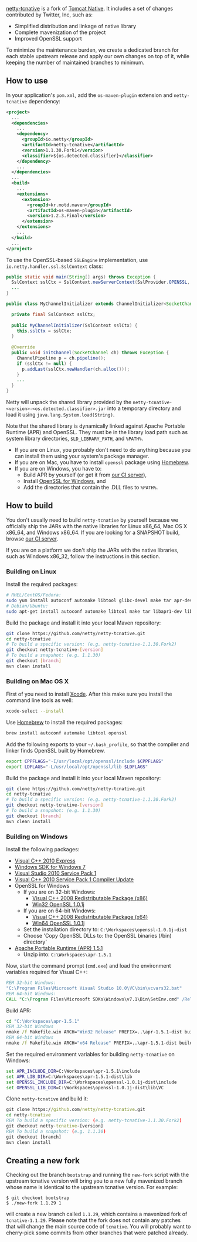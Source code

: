 [netty-tcnative](https://github.com/netty/netty-tcnative) is a fork of [Tomcat Native](http://tomcat.apache.org/native-doc/).  It includes a set of changes contributed by Twitter, Inc, such as:

* Simplified distribution and linkage of native library
* Complete mavenization of the project
* Improved OpenSSL support

To minimize the maintenance burden, we create a dedicated branch for each stable upstream release and apply our own changes on top of it, while keeping the number of maintained branches to minimum.

## How to use

In your application's `pom.xml`, add the `os-maven-plugin` extension and `netty-tcnative` dependency:

```xml
<project>
  ...
  <dependencies>
    ...
    <dependency>
      <groupId>io.netty</groupId>
      <artifactId>netty-tcnative</artifactId>
      <version>1.1.30.Fork1</version>
      <classifier>${os.detected.classifier}</classifier>
    </dependency>
    ...
  </dependencies>
  ...
  <build>
    ...
    <extensions>
      <extension>
        <groupId>kr.motd.maven</groupId>
        <artifactId>os-maven-plugin</artifactId>
        <version>1.2.3.Final</version>
      </extension>
    </extensions>
    ...
  </build>
  ...
</project>
```

To use the OpenSSL-based `SSLEngine` implementation, use `io.netty.handler.ssl.SslContext` class:

```java
public static void main(String[] args) throws Exception {
  SslContext sslCtx = SslContext.newServerContext(SslProvider.OPENSSL, ...);
  ...
}

public class MyChannelInitializer extends ChannelInitializer<SocketChannel> {

  private final SslContext sslCtx;
  
  public MyChannelInitializer(SslContext sslCtx) {
    this.sslCtx = sslCtx;
  }
  
  @Override
  public void initChannel(SocketChannel ch) throws Exception {
    ChannelPipeline p = ch.pipeline();
    if (sslCtx != null) {
      p.addLast(sslCtx.newHandler(ch.alloc()));
    }
    ...
  }
}
```

Netty will unpack the shared library provided by the `netty-tcnative-<version>-<os.detected.classifier>.jar` into a temporary directory and load it using `java.lang.System.load(String)`.

Note that the shared library is dynamically linked against Apache Portable Runtime (APR) and OpenSSL.  They must be in the library load path such as system library directories, `$LD_LIBRARY_PATH`, and `%PATH%`.

* If you are on Linux, you probably don't need to do anything because you can install them using your system's package manager.
* If you are on Mac, you have to install `openssl` package using [Homebrew](http://brew.sh/).
* If you are on Windows, you have to:
  * Build APR by yourself (or get it from [our CI server](http://clinker.netty.io/jenkins/view/TCNative/job/apr-1.5.1-windows-x86_64/lastSuccessfulBuild/artifact/dist/bin/)),
  * Install [OpenSSL for Windows](http://slproweb.com/products/Win32OpenSSL.html), and
  * Add the directories that contain the .DLL files to `%PATH%`.

## How to build

You don't usually need to build `netty-tcnative` by yourself because we officially ship the JARs with the native libraries for Linux x86_64, Mac OS X x86_64, and Windows x86_64.  If you are looking for a SNAPSHOT build, browse [our CI server](http://clinker.netty.io/jenkins/view/TCNative/).

If you are on a platform we don't ship the JARs with the native libraries, such as Windows x86_32, follow the instructions in this section.

### Building on Linux

Install the required packages:

```bash
# RHEL/CentOS/Fedora:
sudo yum install autoconf automake libtool glibc-devel make tar apr-devel openssl-devel
# Debian/Ubuntu:
sudo apt-get install autoconf automake libtool make tar libapr1-dev libssl-dev
```

Build the package and install it into your local Maven repository:

```bash
git clone https://github.com/netty/netty-tcnative.git
cd netty-tcnative
# To build a specific version: (e.g. netty-tcnative-1.1.30.Fork2)
git checkout netty-tcnative-[version]
# To build a snapshot: (e.g. 1.1.30)
git checkout [branch]
mvn clean install
```

### Building on Mac OS X

First of you need to install [Xcode](https://itunes.apple.com/de/app/xcode/id497799835?mt=12). After this make sure you install the command line tools as well:
```bash
xcode-select --install
```

Use [Homebrew](http://brew.sh/) to install the required packages:

```bash
brew install autoconf automake libtool openssl
```

Add the following exports to your `~/.bash_profile`, so that the compiler and linker finds OpenSSL built by Homebrew.

```bash
export CPPFLAGS="-I/usr/local/opt/openssl/include $CPPFLAGS"
export LDFLAGS="-L/usr/local/opt/openssl/lib $LDFLAGS"
```

Build the package and install it into your local Maven repository:

```bash
git clone https://github.com/netty/netty-tcnative.git
cd netty-tcnative
# To build a specific version: (e.g. netty-tcnative-1.1.30.Fork2)
git checkout netty-tcnative-[version]
# To build a snapshot: (e.g. 1.1.30)
git checkout [branch]
mvn clean install
```

### Building on Windows

Install the following packages:

* [Visual C++ 2010 Express](http://www.visualstudio.com/en-us/downloads#d-2010-express)
* [Windows SDK for Windows 7](http://www.microsoft.com/en-us/download/details.aspx?id=8279)
* [Visual Studio 2010 Service Pack 1](http://www.microsoft.com/en-us/download/details.aspx?id=23691)
* [Visual C++ 2010 Service Pack 1 Compiler Update](http://www.microsoft.com/en-us/download/details.aspx?id=4422)
* OpenSSL for Windows
  * If you are on 32-bit Windows:
    * [Visual C++ 2008 Redistributable Package (x86)](http://www.microsoft.com/en-us/download/details.aspx?id=29)
    * [Win32 OpenSSL 1.0.1j](http://slproweb.com/download/Win32OpenSSL-1_0_1j.exe)
  * If you are on 64-bit Windows:
    * [Visual C++ 2008 Redistributable Package (x64)](http://www.microsoft.com/en-us/download/details.aspx?id=15336)
    * [Win64 OpenSSL 1.0.1j](http://slproweb.com/download/Win64OpenSSL-1_0_1j.exe)
  * Set the installation directory to: `C:\Workspaces\openssl-1.0.1j-dist`
  * Choose 'Copy OpenSSL DLLs to: the OpenSSL binaries (/bin) directory'
* [Apache Portable Runtime (APR) 1.5.1](http://www.us.apache.org/dist//apr/apr-1.5.1-win32-src.zip)
  * Unzip into: `C:\Workspaces\apr-1.5.1`

Now, start the command prompt (`cmd.exe`) and load the environment variables required for Visual C++:

```bat
REM 32-bit Windows:
"C:\Program Files\Microsoft Visual Studio 10.0\VC\bin\vcvars32.bat"
REM 64-bit Windows:
CALL "C:\Program Files\Microsoft SDKs\Windows\v7.1\Bin\SetEnv.cmd" /Release /x64 /xp
```

Build APR:

```bat
cd "C:\Workspaces\apr-1.5.1"
REM 32-bit Windows
nmake /f Makefile.win ARCH="Win32 Release" PREFIX=..\apr-1.5.1-dist buildall install
REM 64-bit Windows
nmake /f Makefile.win ARCH="x64 Release" PREFIX=..\apr-1.5.1-dist buildall install
```

Set the required environment variables for building `netty-tcnative` on Windows:

```bat
set APR_INCLUDE_DIR=C:\Workspaces\apr-1.5.1\include
set APR_LIB_DIR=C:\Workspaces\apr-1.5.1-dist\lib
set OPENSSL_INCLUDE_DIR=C:\Workspaces\openssl-1.0.1j-dist\include
set OPENSSL_LIB_DIR=C:\Workspaces\openssl-1.0.1j-dist\lib\VC
```

Clone `netty-tcnative` and build it:

```bat
git clone https://github.com/netty/netty-tcnative.git
cd netty-tcnative
REM To build a specific version: (e.g. netty-tcnative-1.1.30.Fork2)
git checkout netty-tcnative-[version]
REM To build a snapshot: (e.g. 1.1.30)
git checkout [branch]
mvn clean install
```

## Creating a new fork

Checking out the branch `bootstrap` and running the `new-fork` script with the upstream tcnative version will bring you to a new fully mavenized branch whose name is identical to the upstream tcnative version.  For example:

```
$ git checkout bootstrap
$ ./new-fork 1.1.29 1
```

will create a new branch called `1.1.29`, which contains a mavenized fork of `tcnative-1.1.29`.  Please note that the fork does not contain any patches that will change the main source code of `tcnative`.  You will probably want to cherry-pick some commits from other branches that were patched already.

